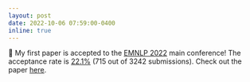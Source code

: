 ```yaml
---
layout: post
date: 2022-10-06 07:59:00-0400
inline: true
---
```


:tada: My first paper is accepted to the <a href="https://2022.emnlp.org/">EMNLP 2022</a> main conference! The acceptance rate is <a href="https://aclanthology.org/2022.emnlp-main.0.pdf">22.1%</a> (715 out of 3242 submissions). Check out the paper <a href="https://aclanthology.org/2022.emnlp-main.642/">here</a>.